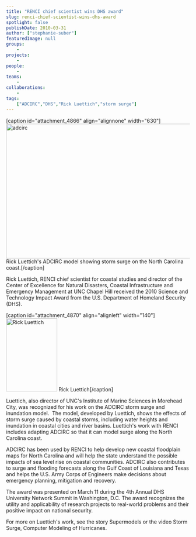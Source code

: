 ```yaml
---
title: "RENCI chief scientist wins DHS award"
slug: renci-chief-scientist-wins-dhs-award
spotlight: false
publishDate: 2010-03-31
author: ["stephanie-suber"]
featuredImage: null
groups:
    - 
projects:
    - 
people:
    - 
teams: 
    - 
collaborations:
    - 
tags:
    ["ADCIRC","DHS","Rick Luettich","storm surge"]
---
```

[caption id="attachment_4866" align="alignnone" width="630"]<img class="wp-image-4866 size-large" title="adcirc" src="https://www.renci.org/wp-content/uploads/2010/03/adcirc-rick-story1-630x368.png" alt="adcirc" width="630" height="368" /> Rick Luettich's ADCIRC model showing storm surge on the North Carolina coast.[/caption]

Rick Luettich, RENCI chief scientist for coastal studies and director of the Center of Excellence for Natural Disasters, Coastal Infrastructure and Emergency Management at UNC Chapel Hill received the 2010 Science and Technology Impact Award from the U.S. Department of Homeland Security (DHS).



[caption id="attachment_4870" align="alignleft" width="140"]<img class="size-full wp-image-4870" title="rluettich" src="https://www.renci.org/wp-content/uploads/2010/03/rluettich.jpg" alt="Rick Luettich" width="140" height="200" /> Rick Luettich[/caption]

Luettich, also director of UNC's Institute of Marine Sciences in Morehead City, was recognized for his work on the ADCIRC storm surge and inundation model.  The model, developed by Luettich, shows the effects of storm surge caused by coastal storms, including water heights and inundation in coastal cities and river basins. Luettich's work with RENCI includes adapting ADCIRC so that it can model surge along the North Carolina coast.

ADCIRC has been used by RENCI to help develop new coastal floodplain maps for North Carolina and will help the state understand the possible impacts of sea level rise on coastal communities. ADCIRC also contributes to surge and flooding forecasts along the Gulf Coast of Louisiana and Texas and helps the U.S. Army Corps of Engineers make decisions about emergency planning, mitigation and recovery.

The award was presented on March 11 during the 4th Annual DHS University Network Summit in Washington, D.C. The award recognizes the utility and applicability of research projects to real-world problems and their positive impact on national security.

For more on Luettich's work, see the story Supermodels or the video Storm Surge, Computer Modeling of Hurricanes.
